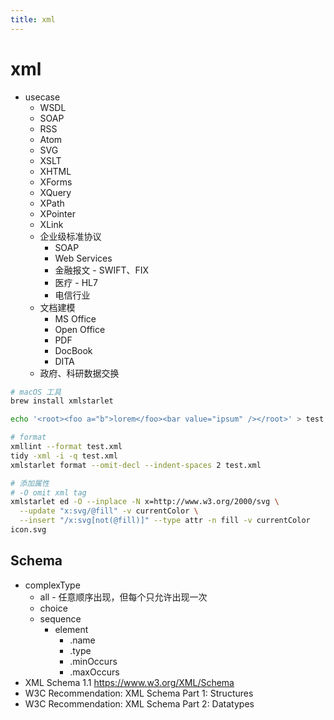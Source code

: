 ```yaml
---
title: xml
---
```


# xml

- usecase
  - WSDL
  - SOAP
  - RSS
  - Atom
  - SVG
  - XSLT
  - XHTML
  - XForms
  - XQuery
  - XPath
  - XPointer
  - XLink
  - 企业级标准协议
    - SOAP
    - Web Services
    - 金融报文 - SWIFT、FIX
    - 医疗 - HL7
    - 电信行业
  - 文档建模
    - MS Office
    - Open Office
    - PDF
    - DocBook
    - DITA
  - 政府、科研数据交换

```bash
# macOS 工具
brew install xmlstarlet

echo '<root><foo a="b">lorem</foo><bar value="ipsum" /></root>' > test.xml

# format
xmllint --format test.xml
tidy -xml -i -q test.xml
xmlstarlet format --omit-decl --indent-spaces 2 test.xml

# 添加属性
# -O omit xml tag
xmlstarlet ed -O --inplace -N x=http://www.w3.org/2000/svg \
  --update "x:svg/@fill" -v currentColor \
  --insert "/x:svg[not(@fill)]" --type attr -n fill -v currentColor
icon.svg
```

## Schema

- complexType
  - all - 任意顺序出现，但每个只允许出现一次
  - choice
  - sequence
    - element
      - .name
      - .type
      - .minOccurs
      - .maxOccurs
- XML Schema 1.1 https://www.w3.org/XML/Schema
- W3C Recommendation: XML Schema Part 1: Structures
- W3C Recommendation: XML Schema Part 2: Datatypes

